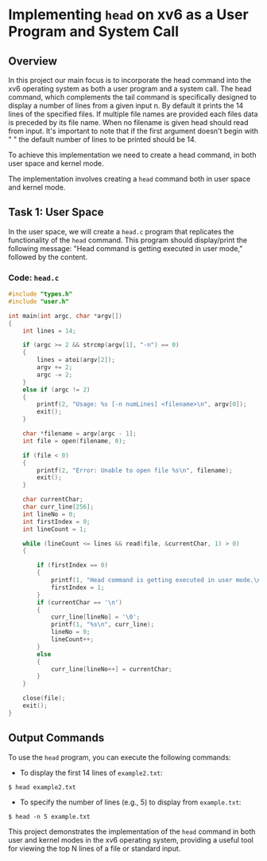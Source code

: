 # Implementing `head` on xv6 as a User Program and System Call

## Overview

In this project our main focus is to incorporate the head command into the xv6 operating system as both a user program and a system call. The head command, which complements the tail command is specifically designed to display a number of lines from a given input n. By default it prints the 14 lines of the specified files. If multiple file names are provided each files data is preceded by its file name. When no filename is given head should read from input. It's important to note that if the first argument doesn't begin with " " the default number of lines to be printed should be 14.

To achieve this implementation we need to create a head command, in both user space and kernel mode.

The implementation involves creating a `head` command both in user space and kernel mode.

## Task 1: User Space

In the user space, we will create a `head.c` program that replicates the functionality of the `head` command. This program should display/print the following message: "Head command is getting executed in user mode," followed by the content.

### Code: `head.c`

```c
#include "types.h"
#include "user.h"

int main(int argc, char *argv[])
{
    int lines = 14;

    if (argc >= 2 && strcmp(argv[1], "-n") == 0)
    {
        lines = atoi(argv[2]);
        argv += 2;
        argc -= 2;
    }
    else if (argc != 2)
    {
        printf(2, "Usage: %s [-n numLines] <filename>\n", argv[0]);
        exit();
    }

    char *filename = argv[argc - 1];
    int file = open(filename, 0);

    if (file < 0)
    {
        printf(2, "Error: Unable to open file %s\n", filename);
        exit();
    }

    char currentChar;
    char curr_line[256];
    int lineNo = 0;
    int firstIndex = 0;
    int lineCount = 1;

    while (lineCount <= lines && read(file, &currentChar, 1) > 0)
    {

        if (firstIndex == 0)
        {
            printf(1, "Head command is getting executed in user mode.\n");
            firstIndex = 1;
        }
        if (currentChar == '\n')
        {
            curr_line[lineNo] = '\0';
            printf(1, "%s\n", curr_line);
            lineNo = 0;
            lineCount++;
        }
        else
        {
            curr_line[lineNo++] = currentChar;
        }
    }

    close(file);
    exit();
}
```

## Output Commands

To use the `head` program, you can execute the following commands:

- To display the first 14 lines of `example2.txt`:

```shell
$ head example2.txt
```

- To specify the number of lines (e.g., 5) to display from `example.txt`:

```shell
$ head -n 5 example.txt
```

This project demonstrates the implementation of the `head` command in both user and kernel modes in the xv6 operating system, providing a useful tool for viewing the top N lines of a file or standard input.